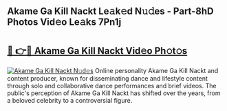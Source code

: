 ## Akame Ga Kill Nackt Le𝚊k𝚎d N𝚞𝚍es - Part-8hD Photos Vid𝚎o Le𝚊ks 7Pn1j

# <h2><a href="http://fb4qi4l.evod.top/?m=Akame+Ga+Kill+Nackt">🔗 👉🔴 Akame Ga Kill Nackt Vid𝚎o Ph𝚘t𝚘s</a></h2>

[![Akame Ga Kill Nackt N𝚞d𝚎s](https://i.imgur.com/8V9OHl7.gif)](http://fb4qi4l.evod.top/?m=Akame+Ga+Kill+Nackt)
Online personality Akame Ga Kill Nackt and content producer, known for disseminating dance and lifestyle content through solo and collaborative dance performances and brief videos. The public's perception of Akame Ga Kill Nackt has shifted over the years, from a beloved celebrity to a controversial figure. 
